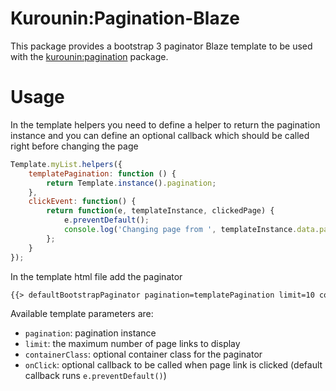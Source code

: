Kurounin:Pagination-Blaze
=================

This package provides a bootstrap 3 paginator Blaze template to be used with the [kurounin:pagination](https://atmospherejs.com/kurounin/pagination) package.

# Usage
In the template helpers you need to define a helper to return the pagination instance and you can define an optional callback which should be called right before changing the page
```js
Template.myList.helpers({
    templatePagination: function () {
        return Template.instance().pagination;
    },
    clickEvent: function() {
        return function(e, templateInstance, clickedPage) {
            e.preventDefault();
            console.log('Changing page from ', templateInstance.data.pagination.currentPage(), ' to ', clickedPage);
        };
    }
});
```

In the template html file add the paginator
```html
{{> defaultBootstrapPaginator pagination=templatePagination limit=10 containerClass="text-center" onClick=clickEvent}}
```

Available template parameters are:
* `pagination`: pagination instance
* `limit`: the maximum number of page links to display
* `containerClass`: optional container class for the paginator
* `onClick`: optional callback to be called when page link is clicked (default callback runs `e.preventDefault()`)